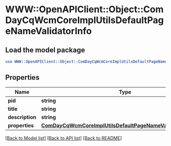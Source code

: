 # WWW::OpenAPIClient::Object::ComDayCqWcmCoreImplUtilsDefaultPageNameValidatorInfo

## Load the model package
```perl
use WWW::OpenAPIClient::Object::ComDayCqWcmCoreImplUtilsDefaultPageNameValidatorInfo;
```

## Properties
Name | Type | Description | Notes
------------ | ------------- | ------------- | -------------
**pid** | **string** |  | [optional] 
**title** | **string** |  | [optional] 
**description** | **string** |  | [optional] 
**properties** | [**ComDayCqWcmCoreImplUtilsDefaultPageNameValidatorProperties**](ComDayCqWcmCoreImplUtilsDefaultPageNameValidatorProperties.md) |  | [optional] 

[[Back to Model list]](../README.md#documentation-for-models) [[Back to API list]](../README.md#documentation-for-api-endpoints) [[Back to README]](../README.md)


